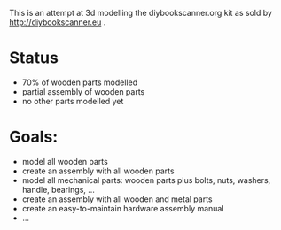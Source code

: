 This is an attempt at 3d modelling the diybookscanner.org kit as sold by http://diybookscanner.eu .

# Status
 * 70% of wooden parts modelled
 * partial assembly of wooden parts 
 * no other parts modelled yet

# Goals:
 * model all wooden parts
 * create an assembly with all wooden parts
 * model all mechanical parts: wooden parts plus bolts, nuts, washers, handle, bearings, ...
 * create an assembly with all wooden and metal parts
 * create an easy-to-maintain hardware assembly manual
 * ...

